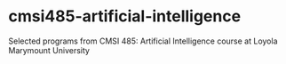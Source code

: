 # cmsi485-artificial-intelligence
Selected programs from CMSI 485: Artificial Intelligence course at Loyola Marymount University
